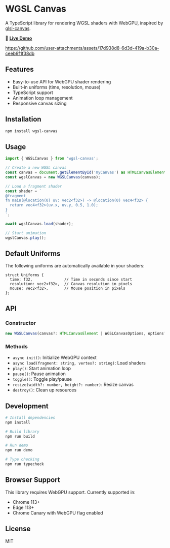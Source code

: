 # WGSL Canvas

A TypeScript library for rendering WGSL shaders with WebGPU, inspired by [glsl-canvas](https://github.com/actarian/glsl-canvas).

🎨 **[Live Demo](https://nakaokarei.github.io/wgslCanvas/)**

https://github.com/user-attachments/assets/17d938d8-6d3d-419a-b30a-ceeb9f1f38db

## Features

- Easy-to-use API for WebGPU shader rendering
- Built-in uniforms (time, resolution, mouse)
- TypeScript support
- Animation loop management
- Responsive canvas sizing

## Installation

```bash
npm install wgsl-canvas
```

## Usage

```typescript
import { WGSLCanvas } from 'wgsl-canvas';

// Create a new WGSL canvas
const canvas = document.getElementById('myCanvas') as HTMLCanvasElement;
const wgslCanvas = new WGSLCanvas(canvas);

// Load a fragment shader
const shader = `
@fragment
fn main(@location(0) uv: vec2<f32>) -> @location(0) vec4<f32> {
  return vec4<f32>(uv.x, uv.y, 0.5, 1.0);
}
`;

await wgslCanvas.load(shader);

// Start animation
wgslCanvas.play();
```

## Default Uniforms

The following uniforms are automatically available in your shaders:

```wgsl
struct Uniforms {
  time: f32,              // Time in seconds since start
  resolution: vec2<f32>,  // Canvas resolution in pixels
  mouse: vec2<f32>,       // Mouse position in pixels
};
```

## API

### Constructor

```typescript
new WGSLCanvas(canvas?: HTMLCanvasElement | WGSLCanvasOptions, options?: WGSLCanvasOptions)
```

### Methods

- `async init()`: Initialize WebGPU context
- `async load(fragment: string, vertex?: string)`: Load shaders
- `play()`: Start animation loop
- `pause()`: Pause animation
- `toggle()`: Toggle play/pause
- `resize(width?: number, height?: number)`: Resize canvas
- `destroy()`: Clean up resources

## Development

```bash
# Install dependencies
npm install

# Build library
npm run build

# Run demo
npm run demo

# Type checking
npm run typecheck
```

## Browser Support

This library requires WebGPU support. Currently supported in:
- Chrome 113+
- Edge 113+
- Chrome Canary with WebGPU flag enabled

## License

MIT
